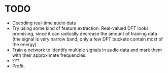# TODO

* Decoding real-time audio data
* Try using some kind of feature extraction. Real-valued DFT looks
  promising, since it can radically decrease the amount of training
  data (the signal is very narrow band, only a few DFT buckets
  contain most of the energy).
* Train a network to identify multiple signals in audio data and
  mark them with their approximate frequencies.
* ???
* Profit.
